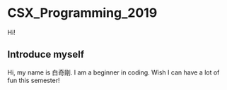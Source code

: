 # CSX_Programming_2019

Hi!

## Introduce myself

Hi, my name is 白奇剛.
I am a beginner in coding.
Wish I can have a lot of fun this semester!


